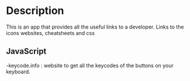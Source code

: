 # Description
This is an app that provides all the useful links to a developer. Links to the icons websites, cheatsheets and css 

## JavaScript 
-keycode.info : website to get all the keycodes of the buttons on your keyboard.